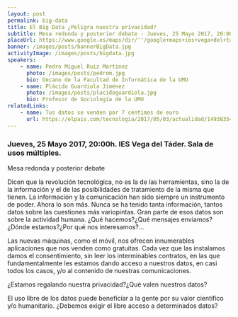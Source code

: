 ```yaml
---
layout: post
permalink: big-data
title: El Big Data ¿Peligra nuestra privacidad?
subtitle: Mesa redonda y posterior debate - Jueves, 25 Mayo 2017, 20:00h
placeUrl: https://www.google.es/maps/dir/''/google+maps+ies+vega+del+tader/data=!4m5!4m4!1m0!1m2!1m1!1s0xd63875521f8262b:0xa18ba1c57c25e11c?sa=X&ved=2ahUKEwiH8bjhjKLdAhWno1kKHZjFDsgQ9RcwC3oECAoQEw
banner: /images/posts/bannerBigData.jpg
activityImage: /images/posts/bigdata.jpg
speakers: 
    - name: Pedro Miguel Ruiz Martínez
      photo: /images/posts/pedrom.jpg
      bio: Decano de la Facultad de Informática de la UMU
    - name: Plácido Guardiola Jiménez
      photo: /images/posts/placidoguardiola.jpg
      bio: Profesor de Sociología de la UMU
relatedLinks: 
    - name: Tus datos se venden por 7 céntimos de euro
      url: https://elpais.com/tecnologia/2017/05/03/actualidad/1493835469_309268.html
---
```


### Jueves, 25 Mayo 2017, 20:00h. IES Vega del Táder. Sala de usos múltiples.

Mesa redonda y posterior debate

Dicen que la revolución tecnológica, no es la de las herramientas, sino la de la información y el de las  posibilidades de tratamiento de la misma  que tienen.  La información y la comunicación han sido siempre un instrumento de poder.  Ahora lo son más.  Nunca se ha tenido tanta información, tantos datos sobre las cuestiones más variopintas.  Gran parte de esos datos son sobre la actividad humana.  ¿Qué hacemos?¿Qué mensajes enviamos?¿Dónde estamos?¿Por qué  nos interesamos?... 

Las nuevas máquinas, como el móvil, nos ofrecen innumerables aplicaciones que nos venden como gratuitas.  Cada vez que las instalamos damos el consentimiento, sin leer los interminables contratos, en las que fundamentalmente les estamos dando acceso a nuestros datos, en casi todos los casos,  y/o al contenido de nuestras comunicaciones.

¿Estamos regalando nuestra privacidad?¿Qué valen nuestros datos?

El uso libre de los datos puede beneficiar a la gente por su valor científico y/o humanitario.  ¿Debemos exigir el libre acceso a determinados datos?
